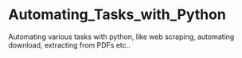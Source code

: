 # Automating_Tasks_with_Python
Automating various tasks with python, like web scraping, automating download, extracting from PDFs etc..

